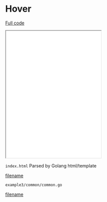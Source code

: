 # Hover 
[Full code](http://example.com)
<iframe src="example3/wasm/index.html" height="400"> </iframe>

`index.html` Parsed by Golang html/template

[filename](/example3/golang/index.html ':include :type=code')



`example3/common/common.go` 

[filename](/example3/common/common.go ':include :type=code :fragment=demo')



